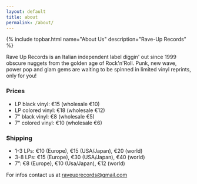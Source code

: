 ```yaml
---
layout: default
title: about
permalink: /about/
---
```

<section class="about" markdown="1">
{% include topbar.html name="About Us" description="Rave-Up Records" %}

Rave Up Records is an Italian independent label diggin' out since 1999 obscure nuggets from the golden age of Rock'n'Roll. Punk, new wave, power pop and glam gems are waiting to be spinned in limited vinyl reprints, only for you! 

### Prices
- LP black vinyl: €15 (wholesale €10)
- LP colored vinyl: €18 (wholesale €12)
- 7" black vinyl: €8 (wholesale €5)
- 7" colored vinyl: €10 (wholesale €6)

### Shipping
- 1-3 LPs: €10 (Europe), €15 (USA/Japan), €20 (world)
- 3-8 LPs: €15 (Europe), €30 (USA/Japan), €40 (world)
- 7”: €8 (Europe), €10 (Usa/Japan), €12 (world)

For infos contact us at [raveuprecords@gmail.com](mailto:raveuprecords@gmail.com)
</section>
